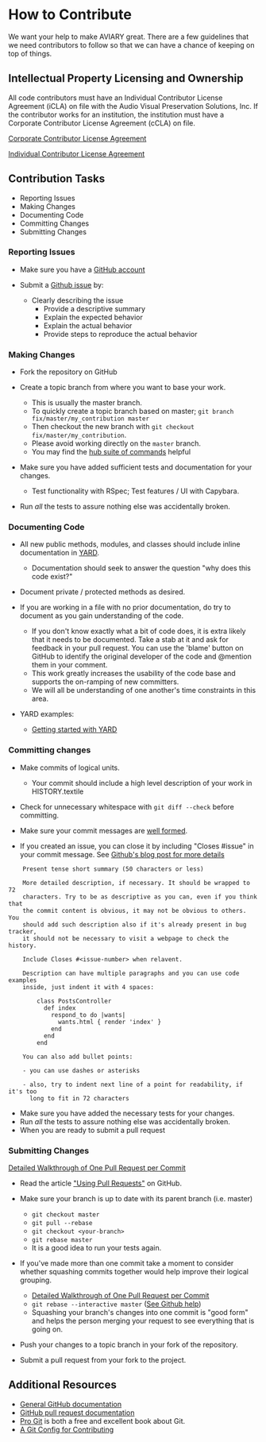 # How to Contribute

We want your help to make AVIARY great. There are a few guidelines
that we need contributors to follow so that we can have a chance of
keeping on top of things.

## Intellectual Property Licensing and Ownership

All code contributors must have an Individual Contributor License Agreement
(iCLA) on file with the Audio Visual Preservation Solutions, Inc. If the contributor works for
an institution, the institution must have a Corporate Contributor License
Agreement (cCLA) on file.

[Corporate Contributor License Agreement](https://confluence.weareavp.com/download/attachments/62457566/Corporate%20Contributor%20License%20Agreement.pdf?version=1&modificationDate=1571756472525&api=v2)

[Individual Contributor License Agreement](https://confluence.weareavp.com/download/attachments/62457566/Individual%20Contributor%20License%20Agreement.pdf?version=1&modificationDate=1571756483523&api=v2)

## Contribution Tasks

* Reporting Issues
* Making Changes
* Documenting Code
* Committing Changes
* Submitting Changes

### Reporting Issues

* Make sure you have a [GitHub account](https://github.com/signup/free)

* Submit a [Github issue](./issues) by:
  * Clearly describing the issue
    * Provide a descriptive summary
    * Explain the expected behavior
    * Explain the actual behavior
    * Provide steps to reproduce the actual behavior

### Making Changes

* Fork the repository on GitHub

* Create a topic branch from where you want to base your work.
  * This is usually the master branch.
  * To quickly create a topic branch based on master; `git branch fix/master/my_contribution master`
  * Then checkout the new branch with `git checkout fix/master/my_contribution`.
  * Please avoid working directly on the `master` branch.
  * You may find the [hub suite of commands](https://github.com/defunkt/hub) helpful

* Make sure you have added sufficient tests and documentation for your changes.
  * Test functionality with RSpec; Test features / UI with Capybara.

* Run _all_ the tests to assure nothing else was accidentally broken.

### Documenting Code

* All new public methods, modules, and classes should include inline documentation in [YARD](http://yardoc.org/).
  * Documentation should seek to answer the question "why does this code exist?"

* Document private / protected methods as desired.

* If you are working in a file with no prior documentation, do try to document as you gain understanding of the code.
  * If you don't know exactly what a bit of code does, it is extra likely that it needs to be documented. Take a stab at it and ask for feedback in your pull request. You can use the 'blame' button on GitHub to identify the original developer of the code and @mention them in your comment.
  * This work greatly increases the usability of the code base and supports the on-ramping of new committers.
  * We will all be understanding of one another's time constraints in this area.

* YARD examples:

  * [Getting started with YARD](http://www.rubydoc.info/gems/yard/file/docs/GettingStarted.md)

### Committing changes

* Make commits of logical units.

  * Your commit should include a high level description of your work in HISTORY.textile

* Check for unnecessary whitespace with ```git diff --check``` before committing.

* Make sure your commit messages are [well formed](http://tbaggery.com/2008/04/19/a-note-about-git-commit-messages.html).

* If you created an issue, you can close it by including "Closes #issue" in your commit message. See [Github's blog post for more details](https://github.com/blog/1386-closing-issues-via-commit-messages)

```detail
    Present tense short summary (50 characters or less)

    More detailed description, if necessary. It should be wrapped to 72
    characters. Try to be as descriptive as you can, even if you think that
    the commit content is obvious, it may not be obvious to others. You
    should add such description also if it's already present in bug tracker,
    it should not be necessary to visit a webpage to check the history.

    Include Closes #<issue-number> when relavent.

    Description can have multiple paragraphs and you can use code examples
    inside, just indent it with 4 spaces:

        class PostsController
          def index
            respond_to do |wants|
              wants.html { render 'index' }
            end
          end
        end

    You can also add bullet points:

    - you can use dashes or asterisks

    - also, try to indent next line of a point for readability, if it's too
      long to fit in 72 characters
```

* Make sure you have added the necessary tests for your changes.
* Run _all_ the tests to assure nothing else was accidentally broken.
* When you are ready to submit a pull request

### Submitting Changes

[Detailed Walkthrough of One Pull Request per Commit](http://ndlib.github.io/practices/one-commit-per-pull-request/)

* Read the article ["Using Pull Requests"](https://help.github.com/articles/using-pull-requests) on GitHub.

* Make sure your branch is up to date with its parent branch (i.e. master)
  * `git checkout master`
  * `git pull --rebase`
  * `git checkout <your-branch>`
  * `git rebase master`
  * It is a good idea to run your tests again.
  

* If you've made more than one commit take a moment to consider whether squashing commits together would help improve their logical grouping.
  * [Detailed Walkthrough of One Pull Request per Commit](http://ndlib.github.io/practices/one-commit-per-pull-request/)
  * `git rebase --interactive master` ([See Github help](https://help.github.com/articles/interactive-rebase))
  * Squashing your branch's changes into one commit is "good form" and helps the person merging your request to see everything that is going on.

* Push your changes to a topic branch in your fork of the repository.

* Submit a pull request from your fork to the project.

## Additional Resources

* [General GitHub documentation](http://help.github.com/)
* [GitHub pull request documentation](https://help.github.com/articles/about-pull-requests/)
* [Pro Git](http://git-scm.com/book) is both a free and excellent book about Git.
* [A Git Config for Contributing](http://ndlib.github.io/practices/my-typical-per-project-git-config/)
